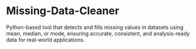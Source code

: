 # Missing-Data-Cleaner
Python-based tool that detects and fills missing values in datasets using mean, median, or mode, ensuring accurate, consistent, and analysis-ready data for real-world applications.
